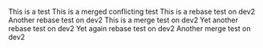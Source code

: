 This is a test
This is a merged conflicting test
This is a rebase test on dev2
Another rebase test on dev2
This is a merge test on dev2
Yet another rebase test on dev2
Yet again rebase test on dev2
Another merge test on dev2